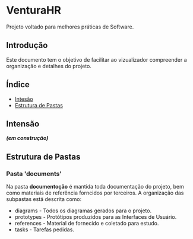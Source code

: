 # VenturaHR

Projeto voltado para melhores práticas de Software.

## Introdução

Este documento tem o objetivo de facilitar ao vizualizador compreender a organização e detalhes do projeto.

## Índice

* [Intesão](#intensao)
* [Estrutura de Pastas](#estrutura-de-pastas)



## Intensão

***(em construção)***

## Estrutura de Pastas

### Pasta 'documents'

Na pasta **documentoção** é mantida toda documentação do projeto, bem como materiais de referência forncidos por terceiros. A organização das subpastas está descrita como:

* diagrams - Todos os diagramas gerados para o projeto.
* prototypes - Protótipos produzidos para as Interfaces de Usuário.
* references - Material de fornecido e coletado para estudo.
* tasks - Tarefas pedidas.